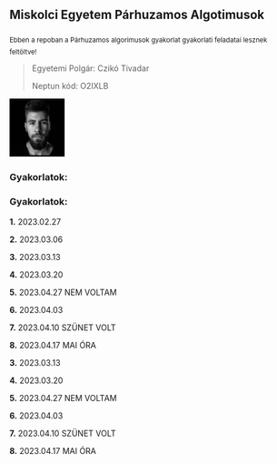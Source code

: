 ## Miskolci Egyetem Párhuzamos Algotimusok
<sub>Ebben a repoban a Párhuzamos algorimusok gyakorlat gyakorlati feladatai lesznek feltöltve!</sub>

> Egyetemi Polgár: Czikó Tivadar
>
> Neptun kód: O2IXLB

<img src="https://github.com/cziko1/parallel-o2ixlb-gyak/blob/main/picture.PNG" width="97" height="102">

### Gyakorlatok:
### Gyakorlatok:
<rb> **1.** 2023.02.27 
  
<rb> **2.** 2023.03.06

<rb> **3.** 2023.03.13 

<rb> **4.** 2023.03.20

<rb> **5.** 2023.04.27 NEM VOLTAM

<rb> **6.** 2023.04.03

<rb> **7.** 2023.04.10 SZÜNET VOLT

<rb> **8.** 2023.04.17  MAI ÓRA

<rb> **3.** 2023.03.13 

<rb> **4.** 2023.03.20

<rb> **5.** 2023.04.27 NEM VOLTAM

<rb> **6.** 2023.04.03

<rb> **7.** 2023.04.10 SZÜNET VOLT

<rb> **8.** 2023.04.17  MAI ÓRA
